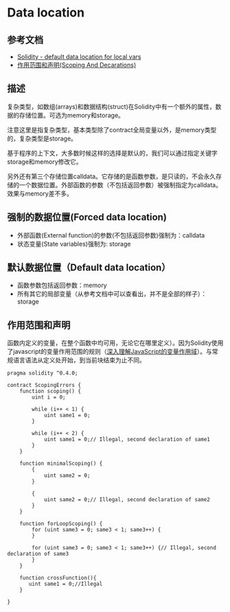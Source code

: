 # Data location

## 参考文档

* [Solidity - default data location for local vars](https://ethereum.stackexchange.com/questions/9781/solidity-default-data-location-for-local-vars)
* [作用范围和声明(Scoping And Decarations)](http://www.tryblockchain.org/Solidity-ScopingAndDeclarations-%E4%BD%9C%E7%94%A8%E8%8C%83%E5%9B%B4%E5%92%8C%E5%A3%B0%E6%98%8E.html)

## 描述

复杂类型，如数组(arrays)和数据结构(struct)在Solidity中有一个额外的属性，数据的存储位置。可选为memory和storage。

注意这里是指复杂类型，基本类型除了contract全局变量以外，是memory类型的，复杂类型是storage。

基于程序的上下文，大多数时候这样的选择是默认的，我们可以通过指定关键字storage和memory修改它。

另外还有第三个存储位置calldata。它存储的是函数参数，是只读的，不会永久存储的一个数据位置。外部函数的参数（不包括返回参数）被强制指定为calldata。效果与memory差不多。

## 强制的数据位置(Forced data location)

* 外部函数(External function)的参数(不包括返回参数)强制为：calldata
* 状态变量(State variables)强制为: storage

## 默认数据位置（Default data location）

* 函数参数包括返回参数：memory
* 所有其它的局部变量（从参考文档中可以查看出，并不是全部的样子）：storage

## 作用范围和声明 

函数内定义的变量，在整个函数中均可用，无论它在哪里定义）。因为Solidity使用了javascript的变量作用范围的规则（[深入理解JavaScript的变量作用域](http://www.cnblogs.com/rainman/archive/2009/04/28/1445687.html)）。与常规语言语法从定义处开始，到当前块结束为止不同。

```
pragma solidity ^0.4.0;

contract ScopingErrors {
    function scoping() {
        uint i = 0;

        while (i++ < 1) {
            uint same1 = 0;
        }

        while (i++ < 2) {
            uint same1 = 0;// Illegal, second declaration of same1
        }
    }

    function minimalScoping() {
        {
            uint same2 = 0;
        }

        {
            uint same2 = 0;// Illegal, second declaration of same2
        }
    }

    function forLoopScoping() {
        for (uint same3 = 0; same3 < 1; same3++) {
        }

        for (uint same3 = 0; same3 < 1; same3++) {// Illegal, second declaration of same3
        }
    }
    
    function crossFunction(){
       uint same1 = 0;//Illegal
    }

}
```
